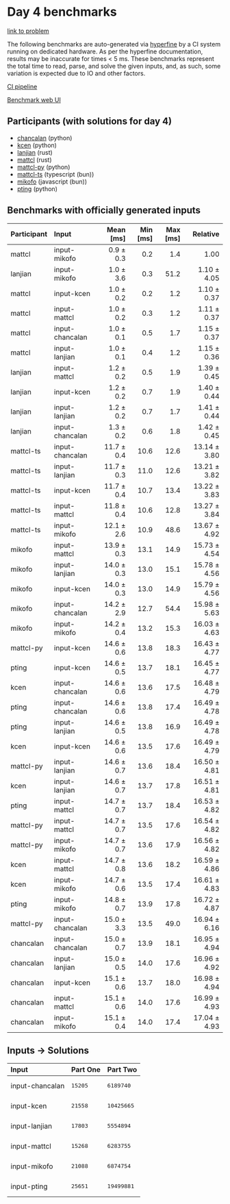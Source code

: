 # Day 4 benchmarks

[link to problem](https://adventofcode.com/2023/day/4)

The following benchmarks are auto-generated via
[hyperfine](https://github.com/sharkdp/hyperfine) by a CI system running on
dedicated hardware. As per the hyperfine documentation, results may be
inaccurate for times < 5 ms. These benchmarks represent the total time to read,
parse, and solve the given inputs, and, as such, some variation is expected due
to IO and other factors.

[CI pipeline](http://ci.papercode.net:8080/teams/main/pipelines/aoc2023)

[Benchmark web UI](https://aoc.ancalagon.black)


## Participants (with solutions for day 4)

- [chancalan](https://github.com/chancalan/aoc2023) (python)
- [kcen](https://github.com/kcen/aoc2023) (python)
- [lanjian](https://github.com/lanjian/aoc-2023) (rust)
- [mattcl](https://github.com/mattcl/aoc2023) (rust)
- [mattcl-py](https://github.com/mattcl/aoc2023-py) (python)
- [mattcl-ts](https://github.com/mattcl/aoc2023-js) (typescript (bun))
- [mikofo](https://github.com/mikofo/advent-of-code-2023) (javascript (bun))
- [pting](https://github.com/pting/aoc2023) (python)


## Benchmarks with officially generated inputs

| Participant | Input | Mean [ms] | Min [ms] | Max [ms] | Relative |
|:---|:---|---:|---:|---:|---:|
| mattcl | input-mikofo | 0.9 ± 0.3 | 0.2 | 1.4 | 1.00 |
| lanjian | input-mikofo | 1.0 ± 3.6 | 0.3 | 51.2 | 1.10 ± 4.05 |
| mattcl | input-kcen | 1.0 ± 0.2 | 0.2 | 1.2 | 1.10 ± 0.37 |
| mattcl | input-mattcl | 1.0 ± 0.2 | 0.3 | 1.2 | 1.11 ± 0.37 |
| mattcl | input-chancalan | 1.0 ± 0.1 | 0.5 | 1.7 | 1.15 ± 0.37 |
| mattcl | input-lanjian | 1.0 ± 0.1 | 0.4 | 1.2 | 1.15 ± 0.36 |
| lanjian | input-mattcl | 1.2 ± 0.2 | 0.5 | 1.9 | 1.39 ± 0.45 |
| lanjian | input-kcen | 1.2 ± 0.2 | 0.7 | 1.9 | 1.40 ± 0.44 |
| lanjian | input-lanjian | 1.2 ± 0.2 | 0.7 | 1.7 | 1.41 ± 0.44 |
| lanjian | input-chancalan | 1.3 ± 0.2 | 0.6 | 1.8 | 1.42 ± 0.45 |
| mattcl-ts | input-chancalan | 11.7 ± 0.4 | 10.6 | 12.6 | 13.14 ± 3.80 |
| mattcl-ts | input-lanjian | 11.7 ± 0.3 | 11.0 | 12.6 | 13.21 ± 3.82 |
| mattcl-ts | input-kcen | 11.7 ± 0.4 | 10.7 | 13.4 | 13.22 ± 3.83 |
| mattcl-ts | input-mattcl | 11.8 ± 0.4 | 10.6 | 12.8 | 13.27 ± 3.84 |
| mattcl-ts | input-mikofo | 12.1 ± 2.6 | 10.9 | 48.6 | 13.67 ± 4.92 |
| mikofo | input-mattcl | 13.9 ± 0.3 | 13.1 | 14.9 | 15.73 ± 4.54 |
| mikofo | input-lanjian | 14.0 ± 0.3 | 13.0 | 15.1 | 15.78 ± 4.56 |
| mikofo | input-kcen | 14.0 ± 0.3 | 13.0 | 14.9 | 15.79 ± 4.56 |
| mikofo | input-chancalan | 14.2 ± 2.9 | 12.7 | 54.4 | 15.98 ± 5.63 |
| mikofo | input-mikofo | 14.2 ± 0.4 | 13.2 | 15.3 | 16.03 ± 4.63 |
| mattcl-py | input-kcen | 14.6 ± 0.6 | 13.8 | 18.3 | 16.43 ± 4.77 |
| pting | input-kcen | 14.6 ± 0.5 | 13.7 | 18.1 | 16.45 ± 4.77 |
| kcen | input-chancalan | 14.6 ± 0.6 | 13.6 | 17.5 | 16.48 ± 4.79 |
| pting | input-chancalan | 14.6 ± 0.6 | 13.8 | 17.4 | 16.49 ± 4.78 |
| pting | input-lanjian | 14.6 ± 0.5 | 13.8 | 16.9 | 16.49 ± 4.78 |
| kcen | input-kcen | 14.6 ± 0.6 | 13.5 | 17.6 | 16.49 ± 4.79 |
| mattcl-py | input-lanjian | 14.6 ± 0.7 | 13.6 | 18.4 | 16.50 ± 4.81 |
| kcen | input-lanjian | 14.6 ± 0.7 | 13.7 | 17.8 | 16.51 ± 4.81 |
| pting | input-mattcl | 14.7 ± 0.7 | 13.7 | 18.4 | 16.53 ± 4.82 |
| mattcl-py | input-mattcl | 14.7 ± 0.7 | 13.5 | 17.6 | 16.54 ± 4.82 |
| mattcl-py | input-mikofo | 14.7 ± 0.7 | 13.6 | 17.9 | 16.56 ± 4.82 |
| kcen | input-mattcl | 14.7 ± 0.8 | 13.6 | 18.2 | 16.59 ± 4.86 |
| kcen | input-mikofo | 14.7 ± 0.6 | 13.5 | 17.4 | 16.61 ± 4.83 |
| pting | input-mikofo | 14.8 ± 0.7 | 13.9 | 17.8 | 16.72 ± 4.87 |
| mattcl-py | input-chancalan | 15.0 ± 3.3 | 13.5 | 49.0 | 16.94 ± 6.16 |
| chancalan | input-chancalan | 15.0 ± 0.7 | 13.9 | 18.1 | 16.95 ± 4.94 |
| chancalan | input-lanjian | 15.0 ± 0.5 | 14.0 | 17.6 | 16.96 ± 4.92 |
| chancalan | input-kcen | 15.1 ± 0.6 | 13.7 | 18.0 | 16.98 ± 4.94 |
| chancalan | input-mattcl | 15.1 ± 0.6 | 14.0 | 17.6 | 16.99 ± 4.93 |
| chancalan | input-mikofo | 15.1 ± 0.4 | 14.0 | 17.4 | 17.04 ± 4.93 |


## Inputs -> Solutions

| Input | Part One | Part Two |
|:---|:---|:---|
|input-chancalan|<pre>15205</pre>|<pre>6189740</pre>|
|input-kcen|<pre>21558</pre>|<pre>10425665</pre>|
|input-lanjian|<pre>17803</pre>|<pre>5554894</pre>|
|input-mattcl|<pre>15268</pre>|<pre>6283755</pre>|
|input-mikofo|<pre>21088</pre>|<pre>6874754</pre>|
|input-pting|<pre>25651</pre>|<pre>19499881</pre>|